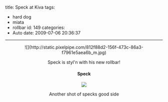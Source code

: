 title: Speck at Kiva
tags:
  - hard dog
  - miata
  - rollbar
id: 149
categories:
  - Auto
date: 2009-07-06 20:36:37
---

<div class="pp_items"><div class="pp_item" align="center">![](http://static.pixelpipe.com/812f88d2-156f-473c-86a3-f7961e5aea6b_m.jpg)

Speck is styl'n with his new rollbar!
</div><div class="pp_item" align="center">

#### Speck
![](http://static.pixelpipe.com/02246f57-bdca-45da-95a6-dd36960007e6_m.jpg)

Another shot of specks good side
</div></div>
